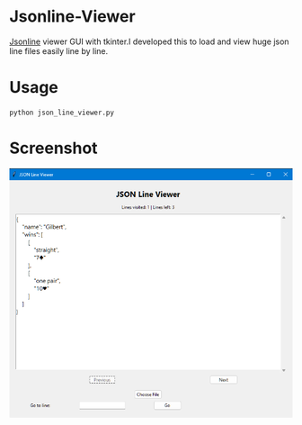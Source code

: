 # Jsonline-Viewer
<a href="https://jsonlines.org">Jsonline</a> viewer GUI with tkinter.I developed this to load and view huge json line files easily line by line.


# Usage

```
python json_line_viewer.py
```

# Screenshot
![](screenshots/Screenshot%202024-03-22%20034457.png)

